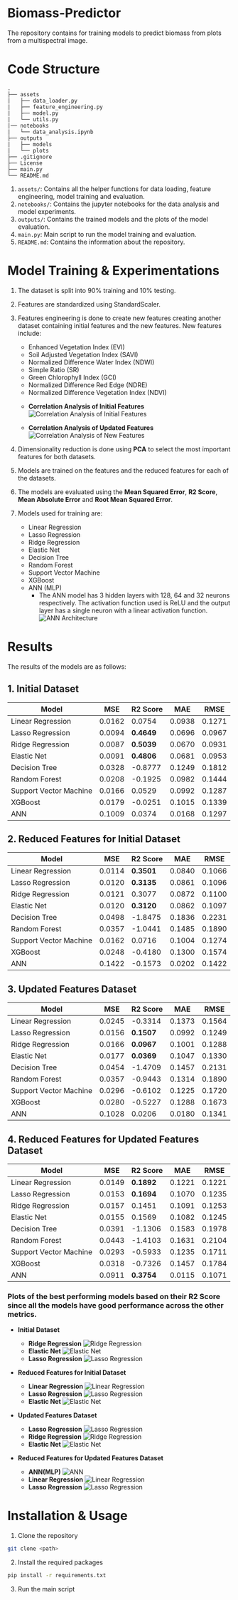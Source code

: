 # Biomass-Predictor

The repository contains for training models to predict biomass from plots from a multispectral image. 

# Code Structure
```
.
├── assets
|   ├── data_loader.py
|   ├── feature_engineering.py
|   ├── model.py
|   └── utils.py
|── notebooks
|   └── data_analysis.ipynb
├── outputs
|   ├── models
|   └── plots
├── .gitignore
├── License
├── main.py
└── README.md
```
1. `assets/`: Contains all the helper functions for data loading, feature engineering, model training and evaluation.
2.  `notebooks/`: Contains the jupyter notebooks for the data analysis and model experiments.
3. `outputs/`: Contains the trained models and the plots of the model evaluation.
4. `main.py`: Main script to run the model training and evaluation.
5. `README.md`: Contains the information about the repository.

# Model Training & Experimentations

1. The dataset is split into 90% training and 10% testing.

2. Features are standardized using StandardScaler.

3. Features engineering is done to create new features creating another dataset containing initial features and the new features. New features include:
    -  Enhanced Vegetation Index (EVI)
    -  Soil Adjusted Vegetation Index (SAVI)
    -  Normalized Difference Water Index (NDWI)
    -  Simple Ratio (SR)
    -  Green Chlorophyll Index (GCI)
    -  Normalized Difference Red Edge (NDRE)
    -  Normalized Difference Vegetation Index (NDVI)

    <!-- correlation analysis on initial features and feature engineered features -->
    - **Correlation Analysis of Initial Features**
    ![Correlation Analysis of Initial Features](outputs/plots/correlation_analysis_initial_features.png)

    - **Correlation Analysis of Updated Features**
    ![Correlation Analysis of New Features](outputs/plots/correlation_analysis_updated_features.png)


4. Dimensionality reduction is done using **PCA** to select the most important features for both datasets.

3. Models are trained on the features and the reduced features for each of the datasets.

4. The models are evaluated using the **Mean Squared Error**, **R2 Score**, **Mean Absolute Error** and **Root Mean Squared Error**.

5. Models used for training are:
    - Linear Regression
    - Lasso Regression
    - Ridge Regression
    - Elastic Net
    - Decision Tree
    - Random Forest
    - Support Vector Machine
    - XGBoost
    - ANN (MLP)
        - The ANN model has 3 hidden layers with 128, 64 and 32 neurons respectively. The activation function used is ReLU and the output layer has a single neuron with a linear activation function.
        ![ANN Architecture](outputs/plots/model.png)

# Results

The results of the models are as follows:

## 1. Initial Dataset

| Model                   | MSE    | R2 Score | MAE    | RMSE   |
|-------------------------|--------|----------|--------|--------|
| Linear Regression       | 0.0162 | 0.0754   | 0.0938 | 0.1271 |
| Lasso Regression        | 0.0094 | **0.4649**   | 0.0696 | 0.0967 |
| Ridge Regression        | 0.0087 | **0.5039**   | 0.0670 | 0.0931 |
| Elastic Net             | 0.0091 | **0.4806**   | 0.0681 | 0.0953 |
| Decision Tree           | 0.0328 | -0.8777   | 0.1249 | 0.1812 |
| Random Forest           |  0.0208 | -0.1925  | 0.0982 | 0.1444 |
| Support Vector Machine  | 0.0166 | 0.0529   | 0.0992 | 0.1287 |
| XGBoost                 | 0.0179 | -0.0251   | 0.1015 | 0.1339 |
| ANN                     | 0.1009 | 0.0374   | 0.0168 | 0.1297 |


## 2. Reduced Features for Initial Dataset

| Model                   | MSE    | R2 Score | MAE    | RMSE   |
|-------------------------|--------|----------|--------|--------|
| Linear Regression       | 0.0114 | **0.3501**   | 0.0840 | 0.1066 |
| Lasso Regression        | 0.0120 | **0.3135**   | 0.0861 | 0.1096|
| Ridge Regression        | 0.0121 | 0.3077   | 0.0872 | 0.1100 |
| Elastic Net             | 0.0120 | **0.3120**   | 0.0862 | 0.1097 |
| Decision Tree           | 0.0498 | -1.8475   | 0.1836 | 0.2231 |
| Random Forest           | 0.0357 | -1.0441   | 0.1485 | 0.1890 |
| Support Vector Machine  | 0.0162 | 0.0716   | 0.1004 | 0.1274 |
| XGBoost                 | 0.0248 | -0.4180   | 0.1300 | 0.1574 |
| ANN                     | 0.1422 | -0.1573  | 0.0202 | 0.1422 |


## 3. Updated Features Dataset

| Model                   | MSE    | R2 Score | MAE    | RMSE   |
|-------------------------|--------|----------|--------|--------|
| Linear Regression       |  0.0245 | -0.3314   | 0.1373 |  0.1564 |
| Lasso Regression        | 0.0156 | **0.1507**   | 0.0992 |  0.1249 |
| Ridge Regression        | 0.0166 | **0.0967**  | 0.1001 |  0.1288 |
| Elastic Net             |  0.0177 | **0.0369**  | 0.1047 | 0.1330 |
| Decision Tree           | 0.0454 | -1.4709   | 0.1457 | 0.2131 |
| Random Forest           | 0.0357 | -0.9443   | 0.1314 | 0.1890 |
| Support Vector Machine  |  0.0296 | -0.6102   | 0.1225 | 0.1720 |
| XGBoost                 |  0.0280 | -0.5227   | 0.1288 |  0.1673 |
| ANN                     | 0.1028 | 0.0206   | 0.0180 | 0.1341 |


## 4. Reduced Features for Updated Features Dataset

| Model                   | MSE    | R2 Score | MAE    | RMSE   |
|-------------------------|--------|----------|--------|--------|
| Linear Regression       | 0.0149 | **0.1892**   | 0.1221 | 0.1221 |
| Lasso Regression        | 0.0153 | **0.1694**   | 0.1070 | 0.1235 |
| Ridge Regression        | 0.0157 | 0.1451   | 0.1091 | 0.1253 |
| Elastic Net             | 0.0155 | 0.1569   | 0.1082 | 0.1245 |
| Decision Tree           | 0.0391 | -1.1306   | 0.1583 | 0.1978 |
| Random Forest           | 0.0443 | -1.4103  | 0.1631 | 0.2104 |
| Support Vector Machine  | 0.0293 | -0.5933   | 0.1235 |  0.1711 |
| XGBoost                 | 0.0318 | -0.7326   | 0.1457 |  0.1784 |
| ANN                     | 0.0911 | **0.3754**   | 0.0115 | 0.1071 |



### Plots of the best performing models based on their R2 Score since all the models have good performance across the other metrics.

- **Initial Dataset**
    - **Ridge Regression**
    ![Ridge Regression](outputs/plots/ridge_initial_features.png)
    - **Elastic Net**
    ![Elastic Net](outputs/plots/elastic_initial_features.png)
    - **Lasso Regression**
    ![Lasso Regression](outputs/plots/lasso_initial_features.png)

- **Reduced Features for Initial Dataset**
    - **Linear Regression**
    ![Linear Regression](outputs/plots/linear_pca_initial_features.png)
    - **Lasso Regression**
    ![Lasso Regression](outputs/plots/lasso_pca_initial_features.png)
    - **Elastic Net**
    ![Elastic Net](outputs/plots/elastic_pca_initial_features.png)

- **Updated Features Dataset**
    - **Lasso Regression**
    ![Lasso Regression](outputs/plots/lasso_new_features.png)
    - **Ridge Regression**
    ![Ridge Regression](outputs/plots/ridge_new_features.png)
    - **Elastic Net**
    ![Elastic Net](outputs/plots/elastic_new_features.png)

- **Reduced Features for Updated Features Dataset**
    - **ANN(MLP)**
    ![ANN](outputs/plots/ann_pca_new_features.png)
    - **Linear Regression**
    ![Linear Regression](outputs/plots/linear_pca_new_features.png)
    - **Lasso Regression**
    ![Lasso Regression](outputs/plots/lasso_pca_new_features.png)

# Installation & Usage
1. Clone the repository
```bash
git clone <path>
```
2. Install the required packages
```bash
pip install -r requirements.txt
```
3. Run the main script

